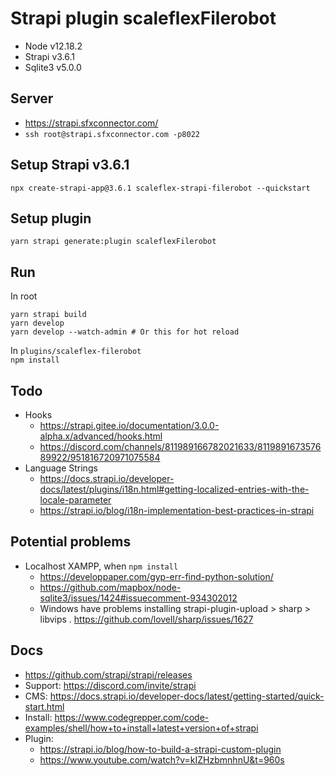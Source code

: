 # Strapi plugin scaleflexFilerobot

- Node v12.18.2
- Strapi v3.6.1
- Sqlite3 v5.0.0

## Server

- https://strapi.sfxconnector.com/
- `ssh root@strapi.sfxconnector.com -p8022`

## Setup Strapi v3.6.1

`npx create-strapi-app@3.6.1 scaleflex-strapi-filerobot --quickstart`

## Setup plugin

`yarn strapi generate:plugin scaleflexFilerobot`

## Run

In root
```
yarn strapi build
yarn develop
yarn develop --watch-admin # Or this for hot reload
```

In `plugins/scaleflex-filerobot`  
`npm install`

## Todo

- Hooks 
	- https://strapi.gitee.io/documentation/3.0.0-alpha.x/advanced/hooks.html
	- https://discord.com/channels/811989166782021633/811989167357689922/951816720971075584
- Language Strings
	- https://docs.strapi.io/developer-docs/latest/plugins/i18n.html#getting-localized-entries-with-the-locale-parameter
	- https://strapi.io/blog/i18n-implementation-best-practices-in-strapi

## Potential problems

- Localhost XAMPP, when `npm install`
	- https://developpaper.com/gyp-err-find-python-solution/
	- https://github.com/mapbox/node-sqlite3/issues/1424#issuecomment-934302012
	- Windows have problems installing strapi-plugin-upload > sharp > libvips . https://github.com/lovell/sharp/issues/1627

## Docs

- https://github.com/strapi/strapi/releases
- Support: https://discord.com/invite/strapi
- CMS: https://docs.strapi.io/developer-docs/latest/getting-started/quick-start.html
- Install: https://www.codegrepper.com/code-examples/shell/how+to+install+latest+version+of+strapi
- Plugin: 
	- https://strapi.io/blog/how-to-build-a-strapi-custom-plugin
	- https://www.youtube.com/watch?v=kIZHzbmnhnU&t=960s
